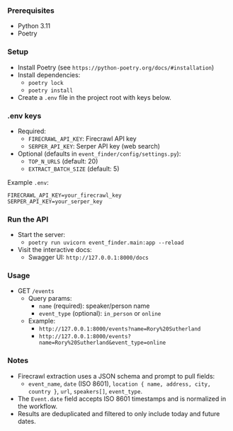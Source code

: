 ### Prerequisites
- Python 3.11
- Poetry

### Setup

- Install Poetry (see `https://python-poetry.org/docs/#installation`)
- Install dependencies:
  - `poetry lock`
  - `poetry install`
- Create a `.env` file in the project root with keys below.

### .env keys

- Required:
  - `FIRECRAWL_API_KEY`: Firecrawl API key
  - `SERPER_API_KEY`: Serper API key (web search)
- Optional (defaults in `event_finder/config/settings.py`):
  - `TOP_N_URLS` (default: 20)
  - `EXTRACT_BATCH_SIZE` (default: 5)

Example `.env`:
```
FIRECRAWL_API_KEY=your_firecrawl_key
SERPER_API_KEY=your_serper_key
```

### Run the API

- Start the server:
  - `poetry run uvicorn event_finder.main:app --reload`
- Visit the interactive docs:
  - Swagger UI: `http://127.0.0.1:8000/docs`

### Usage

- GET `/events`
  - Query params:
    - `name` (required): speaker/person name
    - `event_type` (optional): `in_person` or `online`
  - Example:
    - `http://127.0.0.1:8000/events?name=Rory%20Sutherland`
    - `http://127.0.0.1:8000/events?name=Rory%20Sutherland&event_type=online`

### Notes

- Firecrawl extraction uses a JSON schema and prompt to pull fields:
  - `event_name`, `date` (ISO 8601), `location { name, address, city, country }`, `url`, `speakers[]`, `event_type`.
- The `Event.date` field accepts ISO 8601 timestamps and is normalized in the workflow.
- Results are deduplicated and filtered to only include today and future dates.
